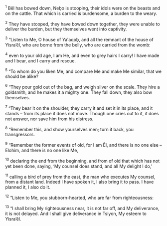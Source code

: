 <sup>1</sup> Bĕl has bowed down, Neḇo is stooping, their idols were on the beasts and on the cattle. That which is carried is burdensome, a burden to the weary.

<sup>2</sup> They have stooped, they have bowed down together, they were unable to deliver the burden, but they themselves went into captivity.

<sup>3</sup> “Listen to Me, O house of Ya‛aqoḇ, and all the remnant of the house of Yisra’ĕl, who are borne from the belly, who are carried from the womb:

<sup>4</sup> even to your old age, I am He, and even to grey hairs I carry! I have made and I bear, and I carry and rescue.

<sup>5</sup> “To whom do you liken Me, and compare Me and make Me similar, that we should be alike?

<sup>6</sup> “They pour gold out of the bag, and weigh silver on the scale. They hire a goldsmith, and he makes it a mighty one. They fall down, they also bow themselves.

<sup>7</sup> “They bear it on the shoulder, they carry it and set it in its place, and it stands – from its place it does not move. Though one cries out to it, it does not answer, nor save him from his distress.

<sup>8</sup> “Remember this, and show yourselves men; turn it back, you transgressors.

<sup>9</sup> “Remember the former events of old, for I am Ĕl, and there is no one else – Elohim, and there is no one like Me,

<sup>10</sup> declaring the end from the beginning, and from of old that which has not yet been done, saying, ‘My counsel does stand, and all My delight I do,’

<sup>11</sup> calling a bird of prey from the east, the man who executes My counsel, from a distant land. Indeed I have spoken it, I also bring it to pass. I have planned it, I also do it.

<sup>12</sup> “Listen to Me, you stubborn-hearted, who are far from righteousness:

<sup>13</sup> “I shall bring My righteousness near, it is not far off, and My deliverance, it is not delayed. And I shall give deliverance in Tsiyon, My esteem to Yisra’ĕl.

